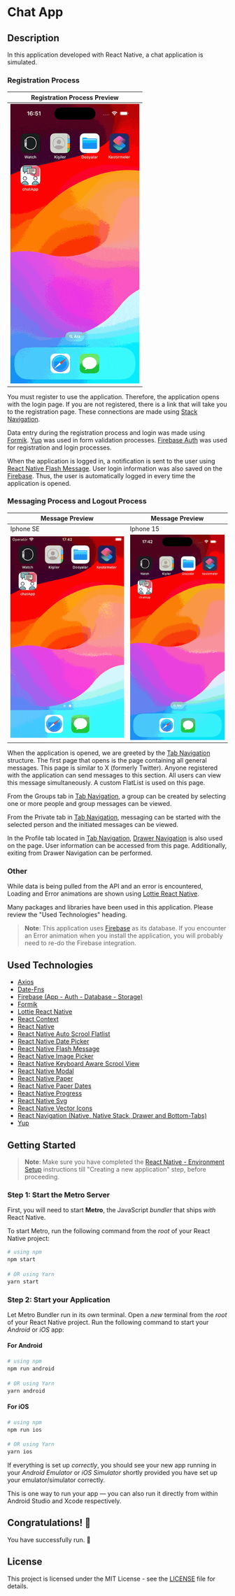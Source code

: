 # Chat App

## Description

In this application developed with React Native, a chat application is simulated.

### Registration Process

| Registration Process Preview                  |
| --------------------------------------------- |
| ![Map App Preview](./src/assets/register.gif) |

You must register to use the application. Therefore, the application opens with the login page. If you are not registered, there is a link that will take you to the registration page. These connections are made using [Stack Navigation](https://reactnavigation.org/).

Data entry during the registration process and login was made using [Formik](https://www.npmjs.com/package/formik). [Yup](https://www.npmjs.com/package/yup) was used in form validation processes. [Firebase Auth](https://firebase.google.com/) was used for registration and login processes.

When the application is logged in, a notification is sent to the user using [React Native Flash Message](https://www.npmjs.com/package/react-native-flash-message). User login information was also saved on the [Firebase](https://firebase.google.com/). Thus, the user is automatically logged in every time the application is opened.

### Messaging Process and Logout Process

| Message Preview                         | Message Preview                         |
| --------------------------------------- | --------------------------------------- |
| Iphone SE                               | Iphone 15                               |
| ![Map App Preview](./src/assets/xs.gif) | ![Map App Preview](./src/assets/15.gif) |

When the application is opened, we are greeted by the [Tab Navigation](https://reactnavigation.org/) structure. The first page that opens is the page containing all general messages. This page is similar to X (formerly Twitter). Anyone registered with the application can send messages to this section. All users can view this message simultaneously. A custom FlatList is used on this page.

From the Groups tab in [Tab Navigation](https://reactnavigation.org/), a group can be created by selecting one or more people and group messages can be viewed.

From the Private tab in [Tab Navigation](https://reactnavigation.org/), messaging can be started with the selected person and the initiated messages can be viewed.

In the Profile tab located in [Tab Navigation](https://reactnavigation.org/), [Drawer Navigation](https://reactnavigation.org/) is also used on the page. User information can be accessed from this page. Additionally, exiting from Drawer Navigation can be performed.

### Other

While data is being pulled from the API and an error is encountered, Loading and Error animations are shown using [Lottie React Native](https://www.npmjs.com/package/lottie-react-native).

Many packages and libraries have been used in this application. Please review the "Used Technologies" heading.

> **Note**: This application uses [Firebase](https://firebase.google.com/) as its database. If you encounter an Error animation when you install the application, you will probably need to re-do the Firebase integration.

## Used Technologies

- [Axios](https://www.npmjs.com/package/axios)
- [Date-Fns](https://www.npmjs.com/package/date-fns)
- [Firebase (App - Auth - Database - Storage)](https://firebase.google.com/)
- [Formik](https://www.npmjs.com/package/formik)
- [Lottie React Native](https://www.npmjs.com/package/lottie-react-native)
- [React Context](https://react.dev/learn/passing-data-deeply-with-context)
- [React Native](https://reactnative.dev/)
- [React Native Auto Scrool Flatlist](https://www.npmjs.com/package/react-native-autoscroll-flatlist)
- [React Native Date Picker](https://www.npmjs.com/package/react-native-date-picker)
- [React Native Flash Message](https://www.npmjs.com/package/react-native-flash-message)
- [React Native Image Picker](https://www.npmjs.com/package/react-native-image-picker)
- [React Native Keyboard Aware Scrool View](https://www.npmjs.com/package/react-native-keyboard-aware-scroll-view)
- [React Native Modal](https://www.npmjs.com/package/react-native-modal)
- [React Native Paper](https://www.npmjs.com/package/react-native-paper)
- [React Native Paper Dates](https://www.npmjs.com/package/react-paper-dates)
- [React Native Progress](https://www.npmjs.com/package/react-progress)
- [React Native Svg](https://www.npmjs.com/package/react-native-svg)
- [React Native Vector Icons](https://www.npmjs.com/package/react-native-vector-icons)
- [React Navigation (Native, Native Stack, Drawer and Bottom-Tabs)](https://reactnavigation.org/)
- [Yup](https://www.npmjs.com/package/yup)

## Getting Started

> **Note**: Make sure you have completed the [React Native - Environment Setup](https://reactnative.dev/docs/environment-setup) instructions till "Creating a new application" step, before proceeding.

### Step 1: Start the Metro Server

First, you will need to start **Metro**, the JavaScript _bundler_ that ships _with_ React Native.

To start Metro, run the following command from the _root_ of your React Native project:

```bash
# using npm
npm start

# OR using Yarn
yarn start
```

### Step 2: Start your Application

Let Metro Bundler run in its _own_ terminal. Open a _new_ terminal from the _root_ of your React Native project. Run the following command to start your _Android_ or _iOS_ app:

#### For Android

```bash
# using npm
npm run android

# OR using Yarn
yarn android
```

#### For iOS

```bash
# using npm
npm run ios

# OR using Yarn
yarn ios
```

If everything is set up _correctly_, you should see your new app running in your _Android Emulator_ or _iOS Simulator_ shortly provided you have set up your emulator/simulator correctly.

This is one way to run your app — you can also run it directly from within Android Studio and Xcode respectively.

## Congratulations! :tada:

You have successfully run. :partying_face:

## License

This project is licensed under the MIT License - see the [LICENSE](LICENSE) file for details.
